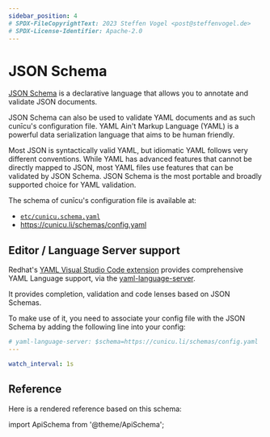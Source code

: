 ```yaml
---
sidebar_position: 4
# SPDX-FileCopyrightText: 2023 Steffen Vogel <post@steffenvogel.de>
# SPDX-License-Identifier: Apache-2.0
---
```


# JSON Schema

[JSON Schema](https://json-schema.org/) is a declarative language that allows you to annotate and validate JSON documents.

JSON Schema can also be used to validate YAML documents and as such cunīcu's configuration file.
YAML Ain't Markup Language (YAML) is a powerful data serialization language that aims to be human friendly.

Most JSON is syntactically valid YAML, but idiomatic YAML follows very different conventions.
While YAML has advanced features that cannot be directly mapped to JSON, most YAML files use features that can be validated by JSON Schema.
JSON Schema is the most portable and broadly supported choice for YAML validation.

The schema of cunīcu's configuration file is available at:

- [`etc/cunicu.schema.yaml`](https://github.com/cunicu/cunicu/blob/main/etc/cunicu.schema.yaml)
- https://cunicu.li/schemas/config.yaml

## Editor / Language Server support

Redhat's [YAML Visual Studio Code extension](https://marketplace.visualstudio.com/items?itemName=redhat.vscode-yaml) provides comprehensive YAML Language support, via the [yaml-language-server](https://github.com/redhat-developer/yaml-language-server).

It provides completion, validation and code lenses based on JSON Schemas.

To make use of it, you need to associate your config file with the JSON Schema by adding the following line into your config:

```yaml
# yaml-language-server: $schema=https://cunicu.li/schemas/config.yaml
---

watch_interval: 1s
```

## Reference

Here is a rendered reference based on this schema:

import ApiSchema from '@theme/ApiSchema';

<ApiSchema pointer="#/components/schemas/Config" />
